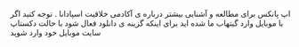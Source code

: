 اپ پانکس برای مطالعه و آشنایی بیشتر درباره ی  آکادمی خلاقیت اسپادانا .
توجه کنید اگر با موبایل وارد گیتهاب ما شده اید برای اینکه گزینه ی دانلود فعال شود با حالت 
دکستاپ سایت موبایل خود وارد شوید  
